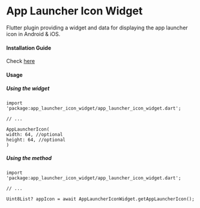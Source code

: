 # App Launcher Icon Widget

Flutter plugin providing a widget and data for displaying the app launcher icon in Android & iOS.

#### Installation Guide

Check [here](https://pub.dev/packages/app_launcher_icon_widget/install)

#### Usage

##### Using the widget

```
import 'package:app_launcher_icon_widget/app_launcher_icon_widget.dart';

// ...

AppLauncherIcon(
width: 64, //optional
height: 64, //optional
)
```

##### Using the method

```
import 'package:app_launcher_icon_widget/app_launcher_icon_widget.dart';

// ...

Uint8List? appIcon = await AppLauncherIconWidget.getAppLauncherIcon();
```
